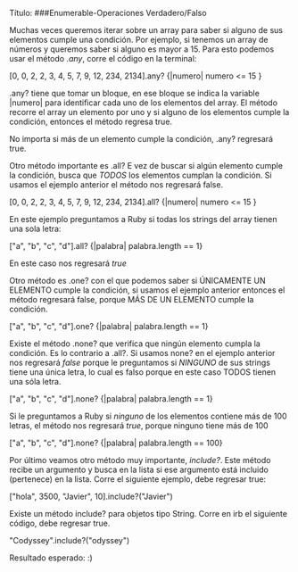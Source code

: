 Título:
###Enumerable-Operaciones Verdadero/Falso

Muchas veces queremos iterar sobre un array para saber si alguno de sus elementos cumple una condición. Por ejemplo, si tenemos un array de números y queremos saber si alguno es mayor a 15. Para esto podemos usar el método *.any*, corre el código en la terminal:

[0, 0, 2, 2, 3, 4, 5, 7, 9, 12, 234, 2134].any? {|numero| numero <= 15 }

.any? tiene que tomar un bloque, en ese bloque se indica la variable |numero| para identificar cada uno de los elementos del array. El método recorre el array un elemento por uno y si alguno de los elementos cumple la condición, entonces el método regresa true. 

No importa si más de un elemento cumple la condición, .any? regresará true.

Otro método importante es .all? E vez de buscar si algún elemento cumple la condición, busca que *TODOS* los elementos cumplan la condición. Si usamos el ejemplo anterior el método nos regresará false.

[0, 0, 2, 2, 3, 4, 5, 7, 9, 12, 234, 2134].all? {|numero| numero <= 15 }

En este ejemplo preguntamos a Ruby si todas los strings del array tienen una sola letra:

["a", "b", "c", "d"].all? {|palabra| palabra.length == 1}

En este caso nos regresará *true*

Otro método es .one? con el que podemos saber si ÚNICAMENTE UN ELEMENTO cumple la condición, si usamos el ejemplo anterior entonces el método regresará false, porque MÁS DE UN ELEMENTO cumple la condición.

["a", "b", "c", "d"].one? {|palabra| palabra.length == 1}


Existe el método .none? que verifica que ningún elemento cumpla la condición. Es lo contrario a .all?. Si usamos none? en el ejemplo anterior nos regresará *false* porque le preguntamos si *NINGUNO* de sus strings tiene una única letra, lo cual es falso porque en este caso TODOS tienen una sóla letra.

["a", "b", "c", "d"].none? {|palabra| palabra.length == 1}

Si le preguntamos a Ruby si *ninguno* de los elementos contiene más de 100 letras, el método nos regresará *true*, porque ninguno tiene más de 100 

["a", "b", "c", "d"].none? {|palabra| palabra.length == 100}


Por último veamos otro método muy importante, *include?*. Este método recibe un argumento y busca en la lista si ese argumento está incluido (pertenece) en la lista. Corre el siguiente ejemplo, debe regresar true:

["hola", 3500, "Javier", 10].include?("Javier")

Existe un método include? para objetos tipo String. Corre en irb el siguiente código, debe regresar true.

"Codyssey".include?("odyssey")

Resultado esperado:
:)



